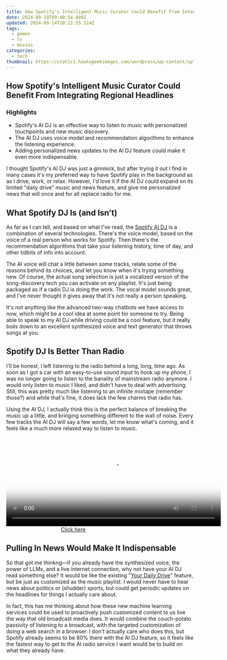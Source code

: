 ```yaml
---
title: How Spotify's Intelligent Music Curator Could Benefit From Integrating Regional Headlines
date: 2024-09-10T09:40:54.800Z
updated: 2024-09-14T20:22:55.514Z
tags:
  - games
  - tv
  - movies
categories:
  - tech
thumbnail: https://static1.howtogeekimages.com/wordpress/wp-content/uploads/2024/06/a-phone-above-a-newspaper-with-the-spotify-ai-dj-icon-on-the-screen.jpg
---
```


## How Spotify's Intelligent Music Curator Could Benefit From Integrating Regional Headlines

### Highlights

* Spotify's AI DJ is an effective way to listen to music with personalized touchpoints and new music discovery.
* The AI DJ uses voice model and recommendation algorithms to enhance the listening experience.
* Adding personalized news updates to the AI DJ feature could make it even more indispensable.

 I thought Spotify's AI DJ was just a gimmick, but after trying it out I find in many cases it's my preferred way to have Spotify play in the background as as I drive, work, or relax. However, I'd love it if the AI DJ could expand on its limited "daily drive" music and news feature, and give me personalized news that will once and for all replace radio for me.

##  What Spotify DJ Is (and Isn’t)

 As far as I can tell, and based on what I've read, the [Spotify AI DJ](https://pr-newsroom-wp.appspot.com/2023-02-22/spotify-debuts-a-new-ai-dj-right-in-your-pocket/) is a combination of several technologies. There's the voice model, based on the voice of a real person who works for Spotify. Then there's the recommendation algorithms that take your listening history, time of day, and other tidbits of info into account.

 The AI voice will chat a little between some tracks, relate some of the reasons behind its choices, and let you know when it's trying something new. Of course, the actual song selection is just a vocalized version of the song-discovery tech you can activate on any playlist. It's just being packaged as if a radio DJ is doing the work. The vocal model sounds great, and I've never thought it gives away that it's not really a person speaking.

 It's not anything like the advanced two-way chatbots we have access to now, which might be a cool idea at some point for someone to try. Being able to speak to my AI DJ while driving could be a cool feature, but it really boils down to an excellent synthesized voice and text generator that throws songs at you.

##  Spotify DJ Is Better Than Radio

 I'll be honest, I left listening to the radio behind a long, long, time ago. As soon as I got a car with an easy-to-use sound input to hook up my phone, I was no longer going to listen to the banality of mainstream radio anymore. I would only listen to music I liked, and didn't have to deal with advertising. Still, this was pretty much like listening to an infinite mixtape (remember those?) and while that's fine, it does lack the few charms that radio has.

 Using the AI DJ, I actually think this is the perfect balance of breaking the music up a little, and bringing something different to the wall of noise. Every few tracks the AI DJ will say a few words, let me know what's coming, and it feels like a much more relaxed way to listen to music.

<!-- affiliate ads begin -->
<span id="1993652">
					<video width="576" height="240" style="cursor:pointer"
           poster="//a.impactradius-go.com/display-clicktoplayimage/1993652.png"
           onclick="if(!this.playClicked){this.play();this.setAttribute('controls',true);this.playClicked=true;}">
	   <source src="//a.impactradius-go.com/display-ad/22993-1993652">
	   <img src="//a.impactradius-go.com/display-clicktoplayimage/1993652.png" style="border: none; height: 100%; width: 100%; object-fit: contain">
	</video>
	<div style="width:360px;text-align:center"><a href="javascript:window.open(decodeURIComponent('https%3A%2F%2Fhomestyler.sjv.io%2Fc%2F5597632%2F1993652%2F22993'), '_blank');void(0);">Click here</a></div>
</span>
<img height="0" width="0" src="https://imp.pxf.io/i/5597632/1993652/22993" style="position:absolute;visibility:hidden;" border="0" />
<!-- affiliate ads end -->

##  Pulling In News Would Make It Indispensable

 So that got me thinkng—if you already have the synthesized voice, the power of LLMs, and a live internet connection, why not have your AI DJ read something else? It would be like the existing "[Your Daily Drive](https://pr-newsroom-wp.appspot.com/2019-06-12/your-daily-drive-music-and-news-thatll-brighten-your-commute/)" feature, but be just as customized as the music playlist. I would never have to hear news about politics or (shudder) sports, but could get periodic updates on the headlines for things I actually care about.

 In fact, this has me thinking about how these new machine learning services could be used to proactively push customized content to us live the way that old broadcast media does. It would combine the couch-potato passivity of listening to a broadcast, with the targeted customization of doing a web search in a browser. I don't actually care who does this, but Spotify already seems to be 80% there with the AI DJ feature, so it feels like the fastest way to get to the AI radio service I want would be to build on what they already have.

<ins class="adsbygoogle"
     style="display:block"
     data-ad-format="autorelaxed"
     data-ad-client="ca-pub-7571918770474297"
     data-ad-slot="1223367746"></ins>

<ins class="adsbygoogle"
     style="display:block"
     data-ad-client="ca-pub-7571918770474297"
     data-ad-slot="8358498916"
     data-ad-format="auto"
     data-full-width-responsive="true"></ins>



